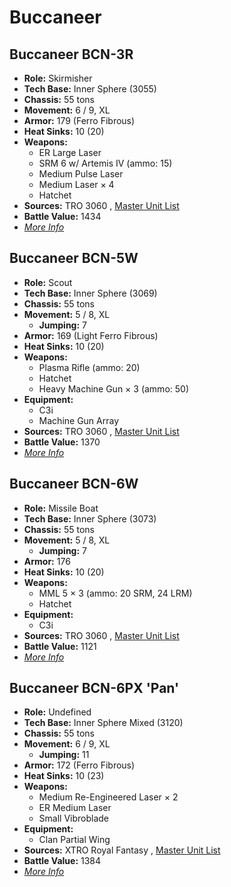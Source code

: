 # Buccaneer 

## Buccaneer BCN-3R 

- **Role:** Skirmisher 
- **Tech Base:** Inner Sphere (3055) 
- **Chassis:** 55 tons 
- **Movement:** 6 / 9, XL 
- **Armor:** 179 (Ferro Fibrous) 
- **Heat Sinks:** 10 (20) 
- **Weapons:** 
  - ER Large Laser 
  - SRM 6 w/ Artemis IV (ammo: 15) 
  - Medium Pulse Laser 
  - Medium Laser × 4 
  - Hatchet 
- **Sources:** TRO 3060 , [Master Unit List](http://masterunitlist.info/Unit/Details/436/buccaneer-bcn-3r) 
- **Battle Value:** 1434 
- [*More Info*](buccaneer/buccaneer_bcn-3r.md) 

## Buccaneer BCN-5W 

- **Role:** Scout 
- **Tech Base:** Inner Sphere (3069) 
- **Chassis:** 55 tons 
- **Movement:** 5 / 8, XL 
  - **Jumping:** 7 
- **Armor:** 169 (Light Ferro Fibrous) 
- **Heat Sinks:** 10 (20) 
- **Weapons:** 
  - Plasma Rifle (ammo: 20) 
  - Hatchet 
  - Heavy Machine Gun × 3 (ammo: 50) 
- **Equipment:** 
  - C3i 
  - Machine Gun Array 
- **Sources:** TRO 3060 , [Master Unit List](http://masterunitlist.info/Unit/Details/437/buccaneer-bcn-5w) 
- **Battle Value:** 1370 
- [*More Info*](buccaneer/buccaneer_bcn-5w.md) 

## Buccaneer BCN-6W 

- **Role:** Missile Boat 
- **Tech Base:** Inner Sphere (3073) 
- **Chassis:** 55 tons 
- **Movement:** 5 / 8, XL 
  - **Jumping:** 7 
- **Armor:** 176 
- **Heat Sinks:** 10 (20) 
- **Weapons:** 
  - MML 5 × 3 (ammo: 20 SRM, 24 LRM) 
  - Hatchet 
- **Equipment:** 
  - C3i 
- **Sources:** TRO 3060 , [Master Unit List](http://masterunitlist.info/Unit/Details/438/buccaneer-bcn-6w) 
- **Battle Value:** 1121 
- [*More Info*](buccaneer/buccaneer_bcn-6w.md) 

## Buccaneer BCN-6PX 'Pan' 

- **Role:** Undefined 
- **Tech Base:** Inner Sphere Mixed (3120) 
- **Chassis:** 55 tons 
- **Movement:** 6 / 9, XL 
  - **Jumping:** 11 
- **Armor:** 172 (Ferro Fibrous) 
- **Heat Sinks:** 10 (23) 
- **Weapons:** 
  - Medium Re-Engineered Laser × 2 
  - ER Medium Laser 
  - Small Vibroblade 
- **Equipment:** 
  - Clan Partial Wing 
- **Sources:** XTRO Royal Fantasy , [Master Unit List](http://masterunitlist.info/Unit/Details/8379/buccaneer-bcn-6px-pan) 
- **Battle Value:** 1384 
- [*More Info*](buccaneer/buccaneer_bcn-6px_pan.md) 


